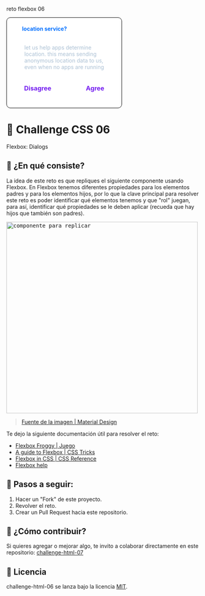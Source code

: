 reto flexbox 06

<!DOCTYPE html>
<html lang="en">
    <head>
        <meta charset="UTF-8">
        <meta name="viewport" content="width=device-width, initial-scale=1.0">
        <title>flexboxRetos6</title>
       <style>
            .container
            {
                color:#abc0d4;
                background-color:white;
                display: flex;
                flex-direction: column;
                height: 235px;
                width: 300px;
                border-radius: 10px;
                border: 1px solid black;
            }
            h4 strong
            {
                color:#026fff;
                margin: 40px;
            }
            h3
            {
                color:rgb(116,30,240);
            }
            .top
            {
                display: flex;
                justify-content: flex-start;
            }
            .mid
            {
                display: flex;
                justify-content: center;
            }
            .agreement
            {
                display: flex;
                justify-content: space-around;
            }
       </style>
    </head>
 <body>
    <div class="container">
            <div class="top">
                <h4>
                    <strong>location service?</strong>
                </h4>
            </div>
            <div class="mid">
                <p>
                    let us help apps determine <br>location. this means sending <br> anonymous location data to us, <br> even when no apps are running
                </p>
            </div>
            <div class="agreement">
                    <h3>
                        Disagree
                    </h3>
                    <h3>
                        Agree
                    </h3>
            </div>
    </div>
 </body>
</html>

# 🐸 Challenge CSS 06

Flexbox: Dialogs

## 🐸 ¿En qué consiste?

La idea de este reto es que repliques el siguiente componente usando Flexbox. En Flexbox tenemos diferentes propiedades para los elementos padres y para los elementos hijos, por lo que la clave principal para resolver este reto es poder identificar qué elementos tenemos y que "rol" juegan, para así, identificar qué propiedades se le deben aplicar (recueda que hay hijos que también son padres).

<kbd>
<img width="500" src="https://i.ibb.co/BsH6Xb5/4.png" alt="componente para replicar" />
</kbd>

> [Fuente de la imagen | Material Design](https://material.io/components/dialogs)

Te dejo la siguiente documentación útil para resolver el reto:

* [Flexbox Froggy | Juego](http://flexboxfroggy.com/#es)
* [A guide to Flexbox | CSS Tricks](https://css-tricks.com/snippets/css/a-guide-to-flexbox/)
* [Flexbox in CSS | CSS Reference](https://cssreference.io/flexbox/)
* [Flexbox help](https://flexbox.help/)

## 🐸 Pasos a seguir:

1. Hacer un "Fork" de este proyecto.
2. Revolver el reto.
3. Crear un Pull Request hacia este repositorio.

## 🐸 ¿Cómo contribuir?

Si quieres agregar o mejorar algo, te invito a colaborar directamente en este repositorio: [challenge-html-07](https://github.com/platzimaster/challenge-html-07/)

## 🐸 Licencia

challenge-html-06 se lanza bajo la licencia [MIT](https://opensource.org/licenses/MIT).
